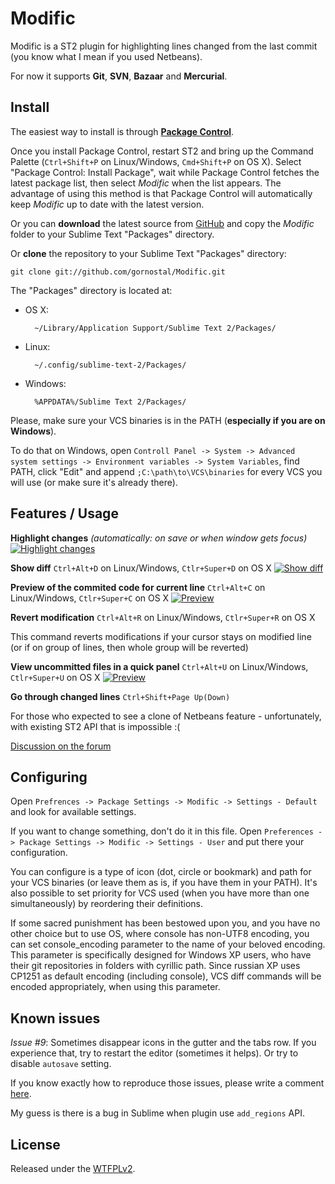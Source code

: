 Modific
=========

Modific is a ST2 plugin for highlighting lines changed from the last commit (you know what I mean if you used Netbeans).

For now it supports **Git**, **SVN**, **Bazaar** and **Mercurial**.


Install
-------

The easiest way to install is through **[Package Control](http://wbond.net/sublime\_packages/package\_control)**.

Once you install Package Control, restart ST2 and bring up the Command Palette (`Ctrl+Shift+P` on Linux/Windows, `Cmd+Shift+P` on OS X). Select "Package Control: Install Package", wait while Package Control fetches the latest package list, then select *Modific* when the list appears. The advantage of using this method is that Package Control will automatically keep *Modific* up to date with the latest version.

Or you can **download** the latest source from [GitHub](https://github.com/gornostal/Modific/zipball/master) and copy the *Modific* folder to your Sublime Text "Packages" directory.

Or **clone** the repository to your Sublime Text "Packages" directory:

    git clone git://github.com/gornostal/Modific.git


The "Packages" directory is located at:

* OS X:

        ~/Library/Application Support/Sublime Text 2/Packages/

* Linux:

        ~/.config/sublime-text-2/Packages/

* Windows:

        %APPDATA%/Sublime Text 2/Packages/

Please, make sure your VCS binaries is in the PATH (**especially if you are on Windows**).

To do that on Windows, open `Controll Panel -> System -> Advanced system settings -> Environment variables -> System Variables`, find PATH, click "Edit" and append `;C:\path\to\VCS\binaries` for every VCS you will use (or make sure it's already there).

Features / Usage
----------------

**Highlight changes** *(automatically: on save or when window gets focus)*
[![Highlight changes](http://i.imgur.com/FgpyRl.jpg)](http://i.imgur.com/FgpyR.jpg)

**Show diff** `Ctrl+Alt+D` on Linux/Windows, `Ctlr+Super+D` on OS X
[![Show diff](http://i.imgur.com/csCw7l.jpg)](http://i.imgur.com/csCw7.jpg)

**Preview of the commited code for current line** `Ctrl+Alt+C` on Linux/Windows, `Ctlr+Super+C` on OS X
[![Preview](http://i.imgur.com/siVOXl.jpg)](http://i.imgur.com/siVOX.jpg)

**Revert modification** `Ctrl+Alt+R` on Linux/Windows, `Ctlr+Super+R` on OS X

This command reverts modifications if your cursor stays on modified line (or if on group of lines, then whole group will be reverted)

**View uncommitted files in a quick panel** `Ctrl+Alt+U` on Linux/Windows, `Ctlr+Super+U` on OS X
[![Preview](http://i.imgur.com/sldHNl.jpg)](http://i.imgur.com/sldHN.jpg)

**Go through changed lines** `Ctrl+Shift+Page Up(Down)`

For those who expected to see a clone of Netbeans feature - unfortunately, with existing ST2 API that is impossible :(

[Discussion on the forum](http://www.sublimetext.com/forum/viewtopic.php?f=5&t=7468)

Configuring
-----------

Open `Prefrences -> Package Settings -> Modific -> Settings - Default` and look for available settings.

If you want to change something, don't do it in this file. Open `Preferences -> Package Settings -> Modific -> Settings - User` and put there your configuration.

You can configure is a type of icon (dot, circle or bookmark) and path for your VCS binaries (or leave them as is, if you have them in your PATH). It's also possible to set priority for VCS used (when you have more than one simultaneously) by reordering their definitions.

If some sacred punishment has been bestowed upon you, and you have no other choice but to use OS, where console has non-UTF8 encoding, you can set console_encoding parameter to the name of your beloved encoding. This parameter is specifically designed for Windows XP users, who have their git repositories in folders with cyrillic path. Since russian XP uses CP1251 as default encoding (including console), VCS diff commands will be encoded appropriately, when using this parameter.

Known issues
------------

_Issue #9_: Sometimes disappear icons in the gutter and the tabs row.
If you experience that, try to restart the editor (sometimes it helps). Or try to disable `autosave` setting.

If you know exactly how to reproduce those issues, please write a comment [here](https://github.com/gornostal/Modific/issues/9).

My guess is there is a bug in Sublime when plugin use `add_regions` API.

License
-------
Released under the [WTFPLv2](http://sam.zoy.org/wtfpl/COPYING).
